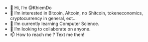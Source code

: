 - 👋 Hi, I’m @KhiemDo
- 👀 I’m interested in Bitcoin, Altcoin, no Shitcoin, tokeneconomics, cryptocurrency in general, ect...
- 🌱 I’m currently learning Computer Science.
- 💞️ I’m looking to collaborate on anyone.
- 📫 How to reach me ? Text me then!

<!---
khiemdo03/khiemdo03 is a ✨ special ✨ repository because its `README.md` (this file) appears on your GitHub profile.
You can click the Preview link to take a look at your changes.
--->
